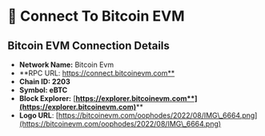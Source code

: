 # 🔌 Connect To Bitcoin EVM

## Bitcoin EVM Connection Details <a href="#nova-network-public-ledger" id="nova-network-public-ledger"></a>

* **Network Name:** Bitcoin Evm
* **RPC URL: https://connect.bitcoinevm.com**​
* **Chain ID: 2203**
* **Symbol: eBTC**
* **Block Explorer:** [**https://explorer.bitcoinevm.com**](https://explorer.bitcoinevm.com)****
* **Logo URL**: [https://bitcoinevm.com/oophodes/2022/08/IMG\_6664.png](https://bitcoinevm.com/oophodes/2022/08/IMG\_6664.png)
